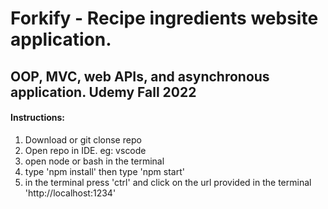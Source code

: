 # Forkify - Recipe ingredients website application.
## OOP, MVC, web APIs, and asynchronous application. Udemy Fall 2022

#### Instructions:
1. Download or git clonse repo
2. Open repo in IDE. eg: vscode
3. open node or bash in the terminal 
4. type 'npm install' then type 'npm start'
5. in the terminal press 'ctrl' and click on the url provided in the terminal 'http://localhost:1234'

